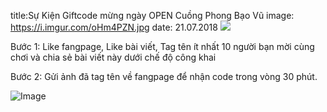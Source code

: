 title:Sự Kiện Giftcode mừng ngày OPEN Cuồng Phong Bạo Vũ
image: https://i.imgur.com/oHm4PZN.jpg
date: 21.07.2018
![](https://i.imgur.com/GBVpGKi.png)

Bước 1: Like fangpage, Like bài viết, Tag tên ít nhất 10 người bạn mời cùng chơi và chia sẻ bài viết này dưới chế độ công khai

Bước 2: Gửi ảnh đã tag tên về fangpage để nhận code trong vòng 30 phút.

![Image]([https://i.imgur.com/RuZqdJv.png)
